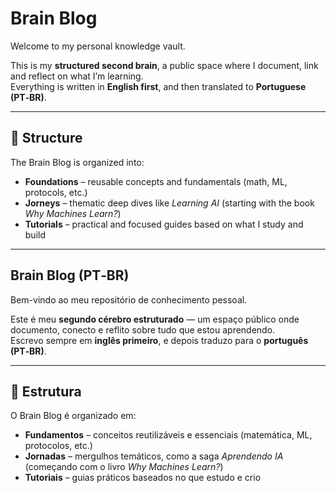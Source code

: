 # Brain Blog

Welcome to my personal knowledge vault.

This is my **structured second brain**, a public space where I document, link and reflect on what I’m learning.  
Everything is written in **English first**, and then translated to **Portuguese (PT‑BR)**.

---

## 🌱 Structure

The Brain Blog is organized into:

- **Foundations** – reusable concepts and fundamentals (math, ML, protocols, etc.)
- **Jorneys** – thematic deep dives like _Learning AI_ (starting with the book _Why Machines Learn?_)
- **Tutorials** – practical and focused guides based on what I study and build

---

## Brain Blog (PT‑BR)

Bem-vindo ao meu repositório de conhecimento pessoal.

Este é meu **segundo cérebro estruturado** — um espaço público onde documento, conecto e reflito sobre tudo que estou aprendendo.  
Escrevo sempre em **inglês primeiro**, e depois traduzo para o **português (PT‑BR)**.

---

## 🌱 Estrutura

O Brain Blog é organizado em:

- **Fundamentos** – conceitos reutilizáveis e essenciais (matemática, ML, protocolos, etc.)
- **Jornadas** – mergulhos temáticos, como a saga _Aprendendo IA_ (começando com o livro _Why Machines Learn?_)
- **Tutoriais** – guias práticos baseados no que estudo e crio
